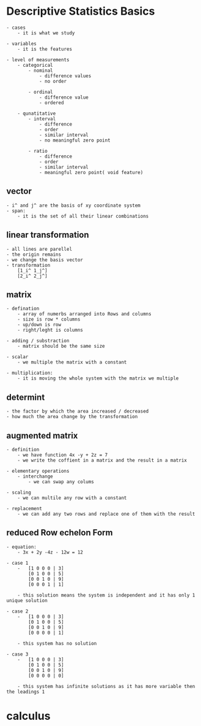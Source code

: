 # Descriptive Statistics Basics
    - cases 
        - it is what we study 

    - variables
        - it is the features  

    - level of measurements
        - categorical 
            - nominal 
                - difference values
                - no order 

            - ordinal
                - difference value 
                - ordered

        - qunatitative    
            - interval
                - difference 
                - order 
                - similar interval 
                - no meaningful zero point

            - ratio
                - difference 
                - order 
                - similar interval 
                - meaningful zero point( void feature)

## vector 
    - i^ and j^ are the basis of xy coordinate system  
    - span:
        - it is the set of all their linear combinations 

## linear transformation 
    - all lines are parellel 
    - the origin remains 
    - we change the basis vector 
    - transformation
        [1_i^ 1_j^]
        [2_i^ 2_j^]


## matrix   
    - defination
        - array of numerbs arranged into Rows and columns 
        - size is row * columns 
        - up/down is row 
        - right/leght is columns 

    - adding / substraction 
        - matrix should be the same size  
    
    - scalar
        - we multiple the matrix with a constant  

    - multiplication:
        - it is moving the whole system with the matrix we multiple 

## determint
    - the factor by which the area increased / decreased
    - how much the area change by the transformation 

## augmented matrix
    - definition
        - we have function 4x -y + 2z = 7 
        - we write the coffient in a matrix and the result in a matrix 

    - elementary operations 
        - interchange
            - we can swap any colums    

    - scaling
        - we can multile any row with a constant 

    - replacement 
        - we can add any two rows and replace one of them with the result 

## reduced Row echelon Form 
    - equation:
        - 3x + 2y -4z - 12w = 12
    
    - case 1
        -   [1 0 0 0 | 3] 
            [0 1 0 0 | 5] 
            [0 0 1 0 | 9] 
            [0 0 0 1 | 1] 
            
        - this solution means the system is independent and it has only 1 unique solution 
    
    - case 2
        -   [1 0 0 0 | 3] 
            [0 1 0 0 | 5] 
            [0 0 1 0 | 9] 
            [0 0 0 0 | 1] 
        
        - this system has no solution 

    - case 3
        -   [1 0 0 0 | 3] 
            [0 1 0 0 | 5] 
            [0 0 1 0 | 9] 
            [0 0 0 0 | 0] 
        
        - this system has infinite solutions as it has more variable then the leadings 1 

# calculus